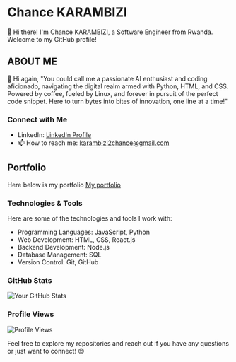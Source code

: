 # Chance KARAMBIZI
👋 Hi there! I'm Chance KARAMBIZI, a Software Engineer from Rwanda. Welcome to my GitHub profile!




## ABOUT ME
 👋 Hi again, "You could call me a passionate AI enthusiast and coding aficionado, navigating the digital realm armed with Python, HTML, and CSS. Powered by coffee, fueled by Linux, and forever in pursuit of the perfect code snippet. Here to turn bytes into bites of innovation, one line at a time!"

### Connect with Me

- LinkedIn: [LinkedIn Profile](https://www.linkedin.com/in/chance-karambizi-b98a01273/)
- 📫 How to reach me: karambizi2chance@gmail.com


## Portfolio
Here below is my portfolio
[My portfolio](https://24chance.github.io/portfolio/)




### Technologies & Tools

Here are some of the technologies and tools I work with:

* Programming Languages: JavaScript, Python
* Web Development: HTML, CSS, React.js
* Backend Development: Node.js
* Database Management: SQL
* Version Control: Git, GitHub



### GitHub Stats

![Your GitHub Stats](https://github-readme-stats.vercel.app/api?username=YourGitHubUsername&show_icons=true&theme=radical)



### Profile Views

![Profile Views](https://komarev.com/ghpvc/?username=YourGitHubUsername)





Feel free to explore my repositories and reach out if you have any questions or just want to connect! 😊
